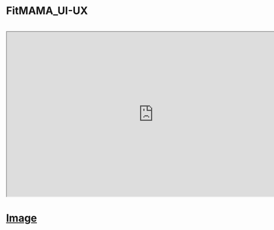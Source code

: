 # FitMAMA_UI-UX
# <iframe width="800" height="450" src="https://www.figma.com/design/2J0xglSWztlxXan04dRhr0/Pregnancy-%26-Postpartum-Fitness-Guide.?node-id=1-5&t=0PM2UmKSd1WPxJkT-1" allowfullscreen></iframe>
# [Image](https://github.com/user-attachments/assets/68040ba0-cc20-456b-aed3-6e5c8243c5a2)
